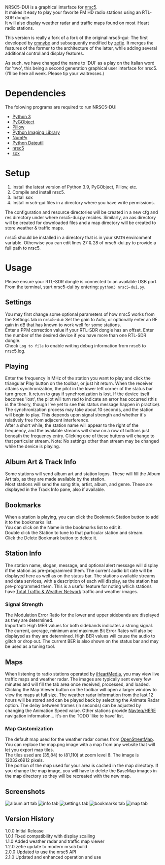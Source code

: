 NRSC5-DUI is a graphical interface for [nrsc5](https://github.com/theori-io/nrsc5).  
It makes it easy to play your favorite FM HD radio stations using an RTL-SDR dongle.  
It will also display weather radar and traffic maps found on most iHeart radio
stations.

This version is really a fork of a fork of the original nrsc5-gui: The first
developed by [cmnybo](https://github.com/cmnybo/nrsc5-gui) and subsequently modified
by [zefie](https://github.com/zefie/nrsc5-gui). It merges the features of the former
to the architecture of the latter, while adding several additional control and display
features.

As such, we have changed the name to 'DUI' as a play on the Italian word for 'two',
this being a second generation graphical user interface for nrsc5. (I'll be here all
week. Please tip your waitresses.)

# Dependencies

The folowing programs are required to run NRSC5-DUI

* [Python 3](https://www.python.org/downloads/release)
* [PyGObject](https://pygobject.readthedocs.io/en/latest/)
* [Pillow](https://pillow.readthedocs.io/en/stable/)
* [Python Imaging Library](http://pythonware.com/products/pil)
* [NumPy](http://www.numpy.org)
* [Python Dateutil](https://pypi.org/project/python-dateutil)
* [nrsc5](https://github.com/theori-io/nrsc5)
* [sox](https://github.com/chirlu/sox)

# Setup
1. Install the latest version of Python 3.9, PyGObject, Pillow, etc.
2. Compile and install nrsc5.
3. Install sox
4. Install nrsc5-gui files in a directory where you have write permissions.

The configuration and resource directories will be created in a new cfg and res directory
under where nrsc5-dui.py resides. Similarly, an aas directory will be created for downloaded
files and a map directory will be created to store weather & traffic maps.

nrsc5 should be installed in a directory that is in your `$PATH` environment variable.
Otherwise you can edit lines 27 & 28 of nrsc5-dui.py to provide a full path to nrsc5.

# Usage
Please ensure your RTL-SDR dongle is connected to an available USB port.
From the terminal, start nrsc5-dui by entering: `python3 nrsc5-dui.py`.

## Settings
You may first change some optional parameters of how nrsc5 works from the Settings tab in nrsc5-dui:
Set the gain to Auto, or optionally enter an RF gain in dB that has known to work well for some stations.  
Enter a PPM correction value if your RTL-SDR dongle has an offset.
Enter the number of the desired device if you have more than one RTL-SDR dongle.  
Check `Log to file` to enable writing debug information from nrsc5 to nrsc5.log.

## Playing
Enter the frequency in MHz of the station you want to play and click the triangular Play button on the toolbar, or just hit return.
When the receiver attains synchronization, the pilot in the lower left corner of the status bar turn green. It return to gray if synchronization is lost.
If the device itself becomes 'lost', the pilot will turn red to indicate an error has occurred (this is the theory, though I've yet to see this status message happen in practice).
The synchronization process may take about 10 seconds, and the station will begin to play. This depends upon signal strength and whether it's relatively free from adjacent interference.   
After a short while, the station name will appear to the right of the frequency, and the available streams will show on a row of buttons just beneath the frequency entry.
Clicking one of these buttons will change to that particular stream.
Note: No settings other than stream may be changed while the device is playing. 

## Album Art & Track Info
Some stations will send album art and station logos. These will fill the Album Art tab, as they are made available by the station.  
Most stations will send the song title, artist, album, and genre. These are displayed in the Track Info pane, also if available.  

## Bookmarks
When a station is playing, you can click the Bookmark Station button to add it to the bookmarks list.  
You can click on the Name in the bookmarks list to edit it.  
Double click the Station to tune to that particular station and stream.  
Click the Delete Bookmark button to delete it.

## Station Info
The station name, slogan, message, and optional alert message will display if the station as pre-programmed them.
The current audio bit rate will be displayed here as well as on the status bar.
The stations available streams and data services, with a description of each will display, as the station has pre-programmed them.
This is a useful feature for noting which stations have [Total Traffic & Weather Network](https://www.ttwnetwork.com/) traffic and weather images.

### Signal Strength
The Modulation Error Ratio for the lower and upper sidebands are displayed as they are determined.  
Important: High MER values for both sidebands indicates a strong signal.  
The current, average, minimum and maximum Bit Error Rates will also be displayed as they are determined.
High BER values will cause the audio to glitch or drop out.
The current BER is also shown on the status bar and may be used as a tuning tool.

## Maps
When listening to radio stations operated by [iHeartMedia](http://iheartmedia.com/iheartmedia/stations), you may view live traffic maps
and weather radar. The images are typically sent every few minutes and will fill the tab area once received, processed, and loaded.  
Clicking the Map Viewer button on the toolbar will open a larger window to view the maps at full size.
The weather radar information from the last 12 hours will be stored and can be played back by selecting the Animate Radar option.
The delay between frames (in seconds) can be adjusted by changing the Animation Speed value.
Other stations provide [Navteq/HERE](https://www.here.com) navigation information... it's on the TODO 'like to have' list.

### Map Customization
The default map used for the weather radar comes from [OpenStreetMap](https://www.openstreetmap.org).
You can replace the map.png image with a map from any website that will let you export map tiles.  
The tiles used are (35,84) to (81,110) at zoom level 8. The image is 12032x6912 pixels.  
The portion of the map used for your area is cached in the map directory.
If you change the map image, you will have to delete the BaseMap images in the map directory so they will be recreated with the new map. 

## Screenshots
![album art tab](https://raw.githubusercontent.com/markjfine/nrsc5-dui/master/screenshots/Album_Art_Tab.png "Album Art Tab")
![info tab](https://raw.githubusercontent.com/markjfine/nrsc5-dui/master/screenshots/Info_Tab.png "Info Tab")
![settings tab](https://raw.githubusercontent.com/markjfine/nrsc5-dui/master/screenshots/Settings_Tab.png "Settings Tab")
![bookmarks tab](https://raw.githubusercontent.com/markjfine/nrsc5-dui/master/screenshots/Bookmarks_Tab.png "Bookmarks Tab")
![map tab](https://raw.githubusercontent.com/markjfine/nrsc5-dui/master/screenshots/Map_Tab.png "Map Tab")

## Version History
1.0.0 Initial Release  
1.0.1 Fixed compatibility with display scailing  
1.1.0 Added weather radar and traffic map viewer  
1.2.0 zefie update to modern nrsc5 build  
2.0.0 Updated to use the nrsc5 API  
2.1.0 Updated and enhanced operation and use  
